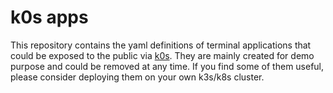 # k0s apps

This repository contains the yaml definitions of terminal applications that could be exposed to the public via [k0s](https://k0s.io). 
They are mainly created for demo purpose and could be removed at any time. If you find some of them useful, please consider deploying them on your own k3s/k8s cluster.
